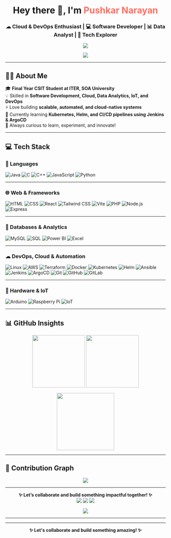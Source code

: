 <!-- HEADER -->
<!--
<h1 align="center">Hey there 👋, I'm <span style="color:#ff6f61;">Pushkar Narayan</span></h1>
<h3 align="center">🚀 Final Year Student | ☁ Cloud & DevOps Enthusiast | 📊 Data Analyst | 💻 Software Developer</h3>

<p align="center">
  <img src="https://readme-typing-svg.herokuapp.com?size=22&center=true&vCenter=true&width=700&lines=Passionate+about+IoT%2C+Cloud%2C+DevOps+%26+Software+Development;Always+Learning+and+Innovating;Turning+Ideas+into+Reality" />
</p>

<p align="center">
   <img src="https://komarev.com/ghpvc/?username=Pnarayan-3&color=blueviolet&style=flat">
</p>

## 👨‍🎓 About Me  

🎓 **Final Year CSIT Student**

💡 Skilled in **Software Development, IoT, Data Analytics, Cloud Services, Network Engineering, and DevOps**  
🔥 Always exploring **new tech stacks & tools** to expand my capabilities  
🌱 Currently learning **Kubernetes, Cloud-Native Architecture, and Scalable System Design**  

---

## 💻 Tech Stack  

**Languages:**  

![Java](https://img.shields.io/badge/Java-ED8B00?style=for-the-badge&logo=java&logoColor=white)
![C](https://img.shields.io/badge/C-00599C?style=for-the-badge&logo=c&logoColor=white)
![C++](https://img.shields.io/badge/C++-00599C?style=for-the-badge&logo=c%2B%2B&logoColor=white)
![JavaScript](https://img.shields.io/badge/JavaScript-F7DF1E?style=for-the-badge&logo=javascript&logoColor=black)  

**Web & Frameworks:**  

![HTML](https://img.shields.io/badge/HTML-E34F26?style=for-the-badge&logo=html5&logoColor=white)
![CSS](https://img.shields.io/badge/CSS-1572B6?style=for-the-badge&logo=css3&logoColor=white)
![React](https://img.shields.io/badge/React-61DAFB?style=for-the-badge&logo=react&logoColor=black)
![Tailwind CSS](https://img.shields.io/badge/Tailwind_CSS-38B2AC?style=for-the-badge&logo=tailwind-css&logoColor=white)
![Vite](https://img.shields.io/badge/Vite-646CFF?style=for-the-badge&logo=vite&logoColor=white)
![PHP](https://img.shields.io/badge/PHP-777BB4?style=for-the-badge&logo=php&logoColor=white)
![jQuery](https://img.shields.io/badge/jQuery-0769AD?style=for-the-badge&logo=jquery&logoColor=white)
![Node.js](https://img.shields.io/badge/Node.js-43853D?style=for-the-badge&logo=node.js&logoColor=white)  

**Databases & Analytics:**  

![SQL](https://img.shields.io/badge/SQL-4479A1?style=for-the-badge&logo=postgresql&logoColor=white)
![Power BI](https://img.shields.io/badge/Power%20BI-F2C811?style=for-the-badge&logo=power-bi&logoColor=black)
![Excel](https://img.shields.io/badge/MS_Excel-217346?style=for-the-badge&logo=microsoft-excel&logoColor=white)  

**🛠 DevOps & Cloud:**  

![Linux](https://img.shields.io/badge/Linux-FCC624?style=for-the-badge&logo=linux&logoColor=black)
![LVM](https://img.shields.io/badge/Linux%20Volume%20Management-000000?style=for-the-badge&logo=linux&logoColor=white)
![AWS](https://img.shields.io/badge/Amazon_AWS-FF9900?style=for-the-badge&logo=amazonaws&logoColor=white)
![Terraform](https://img.shields.io/badge/Terraform-844FBA?style=for-the-badge&logo=terraform&logoColor=white)
![Docker](https://img.shields.io/badge/Docker-2496ED?style=for-the-badge&logo=docker&logoColor=white)
![Ansible](https://img.shields.io/badge/Ansible-EE0000?style=for-the-badge&logo=ansible&logoColor=white)
![Git](https://img.shields.io/badge/Git-F05032?style=for-the-badge&logo=git&logoColor=white)
![GitHub](https://img.shields.io/badge/GitHub-181717?style=for-the-badge&logo=github&logoColor=white)
![GitLab](https://img.shields.io/badge/GitLab-FC6D26?style=for-the-badge&logo=gitlab&logoColor=white)  

**Hardware & IoT:**  

![Arduino](https://img.shields.io/badge/Arduino-00979D?style=for-the-badge&logo=arduino&logoColor=white)
![Raspberry Pi](https://img.shields.io/badge/Raspberry%20Pi-C51A4A?style=for-the-badge&logo=raspberry-pi&logoColor=white)  


---

## 📊 GitHub Insights  

<p align="center">
  <img src="https://github-readme-stats.vercel.app/api?username=Pnarayan-3&show_icons=true&theme=tokyonight&count_private=true&hide_border=true" height="165">
  <img src="https://github-readme-stats.vercel.app/api/top-langs/?username=Pnarayan-3&layout=compact&theme=tokyonight&hide_border=true" height="165">
</p>

<p align="center">
<a href="https://github.com/Pnarayan-3">
  <img height="180em" src="https://github-readme-streak-stats.herokuapp.com/?user=Pnarayan-3"/>
  
</a>
</p>

---

## 🚀 Contribution Graph  
-->
<!-- HEADER -->
<h1 align="center">Hey there 👋, I'm <span style="color:#ff6f61;">Pushkar Narayan</span></h1>
<h3 align="center">☁ Cloud & DevOps Enthusiast | 💻 Software Developer | 📊 Data Analyst | 🔧 Tech Explorer</h3>

<p align="center">
  <img src="https://readme-typing-svg.herokuapp.com?size=22&center=true&vCenter=true&width=700&lines=Passionate+about+IoT%2C+Cloud%2C+DevOps+%26+Software+Development;Always+Learning+and+Innovating;Turning+Ideas+into+Reality" />
</p>

<p align="center">
   <img src="https://komarev.com/ghpvc/?username=Pnarayan-3&color=blueviolet&style=for-the-badge">
</p>

---

## 👨‍🎓 About Me  

🎓 **Final Year CSIT Student at ITER, SOA University**  
💡 Skilled in **Software Development, Cloud, Data Analytics, IoT, and DevOps**  
⚡ Love building **scalable, automated, and cloud-native systems**  
🌱 Currently learning **Kubernetes, Helm, and CI/CD pipelines using Jenkins & ArgoCD**  
🚀 Always curious to learn, experiment, and innovate!  

---

## 💻 Tech Stack  

### 🧠 Languages  
![Java](https://img.shields.io/badge/Java-ED8B00?style=for-the-badge&logo=openjdk&logoColor=white)
![C](https://img.shields.io/badge/C-00599C?style=for-the-badge&logo=c&logoColor=white)
![C++](https://img.shields.io/badge/C++-004482?style=for-the-badge&logo=cplusplus&logoColor=white)
![JavaScript](https://img.shields.io/badge/JavaScript-FFD43B?style=for-the-badge&logo=javascript&logoColor=black)
![Python](https://img.shields.io/badge/Python-3670A0?style=for-the-badge&logo=python&logoColor=ffdd54)

---

### 🌐 Web & Frameworks  
![HTML](https://img.shields.io/badge/HTML5-E96228?style=for-the-badge&logo=html5&logoColor=white)
![CSS](https://img.shields.io/badge/CSS3-1572B6?style=for-the-badge&logo=css3&logoColor=white)
![React](https://img.shields.io/badge/React-00D8FF?style=for-the-badge&logo=react&logoColor=black)
![Tailwind CSS](https://img.shields.io/badge/Tailwind-38BDF8?style=for-the-badge&logo=tailwindcss&logoColor=white)
![Vite](https://img.shields.io/badge/Vite-7B61FF?style=for-the-badge&logo=vite&logoColor=white)
![PHP](https://img.shields.io/badge/PHP-787CB5?style=for-the-badge&logo=php&logoColor=white)
![Node.js](https://img.shields.io/badge/Node.js-68A063?style=for-the-badge&logo=node.js&logoColor=white)
![Express](https://img.shields.io/badge/Express.js-404D59?style=for-the-badge&logo=express&logoColor=white)

---

### 🧩 Databases & Analytics  
![MySQL](https://img.shields.io/badge/MySQL-005C84?style=for-the-badge&logo=mysql&logoColor=white)
![SQL](https://img.shields.io/badge/SQL-316192?style=for-the-badge&logo=postgresql&logoColor=white)
![Power BI](https://img.shields.io/badge/Power%20BI-F2C811?style=for-the-badge&logo=power-bi&logoColor=black)
![Excel](https://img.shields.io/badge/Excel-217346?style=for-the-badge&logo=microsoft-excel&logoColor=white)

---

### ☁ DevOps, Cloud & Automation  
![Linux](https://img.shields.io/badge/Linux-FCC624?style=for-the-badge&logo=linux&logoColor=black)
![AWS](https://img.shields.io/badge/Amazon_AWS-FF9900?style=for-the-badge&logo=amazonaws&logoColor=white)
![Terraform](https://img.shields.io/badge/Terraform-7B42BC?style=for-the-badge&logo=terraform&logoColor=white)
![Docker](https://img.shields.io/badge/Docker-2496ED?style=for-the-badge&logo=docker&logoColor=white)
![Kubernetes](https://img.shields.io/badge/Kubernetes-326CE5?style=for-the-badge&logo=kubernetes&logoColor=white)
![Helm](https://img.shields.io/badge/Helm-0F1689?style=for-the-badge&logo=helm&logoColor=white)
![Ansible](https://img.shields.io/badge/Ansible-EE0000?style=for-the-badge&logo=ansible&logoColor=white)
![Jenkins](https://img.shields.io/badge/Jenkins-D24939?style=for-the-badge&logo=jenkins&logoColor=white)
![ArgoCD](https://img.shields.io/badge/ArgoCD-FB4B4B?style=for-the-badge&logo=argo&logoColor=white)
![Git](https://img.shields.io/badge/Git-F05032?style=for-the-badge&logo=git&logoColor=white)
![GitHub](https://img.shields.io/badge/GitHub-181717?style=for-the-badge&logo=github&logoColor=white)
![GitLab](https://img.shields.io/badge/GitLab-FC6D26?style=for-the-badge&logo=gitlab&logoColor=white)

---

### 🔌 Hardware & IoT  
![Arduino](https://img.shields.io/badge/Arduino-00979D?style=for-the-badge&logo=arduino&logoColor=white)
![Raspberry Pi](https://img.shields.io/badge/Raspberry%20Pi-C51A4A?style=for-the-badge&logo=raspberry-pi&logoColor=white)
![IoT](https://img.shields.io/badge/IoT-00BFFF?style=for-the-badge&logo=cloudsmith&logoColor=white)

---

## 📊 GitHub Insights  

<p align="center">
  <img src="https://github-readme-stats.vercel.app/api?username=Pnarayan-3&show_icons=true&theme=tokyonight&count_private=true&hide_border=true" height="165">
  <img src="https://github-readme-stats.vercel.app/api/top-langs/?username=Pnarayan-3&layout=compact&theme=tokyonight&hide_border=true" height="165">
</p>

<p align="center">
  <img height="180em" src="https://github-readme-streak-stats.herokuapp.com/?user=Pnarayan-3&theme=tokyonight&hide_border=true"/>
</p>

---

## 🚀 Contribution Graph  
<p align="center">
  <img src="https://github-readme-activity-graph.vercel.app/graph?username=Pnarayan-3&theme=react-dark&hide_border=true" />
</p>

---

<p align="center">
  <b>✨ Let’s collaborate and build something impactful together! ✨</b><br>
  <a href="mailto:pushkarnarayan@example.com"><img src="https://img.shields.io/badge/Email_Me-D14836?style=for-the-badge&logo=gmail&logoColor=white"/></a>
  <a href="https://www.linkedin.com/in/pushkarnarayan/"><img src="https://img.shields.io/badge/LinkedIn-0077B5?style=for-the-badge&logo=linkedin&logoColor=white"/></a>
  <a href="https://github.com/Pnarayan-3"><img src="https://img.shields.io/badge/GitHub-100000?style=for-the-badge&logo=github&logoColor=white"/></a>
</p>

<p align="center">
  <img src="https://github-readme-activity-graph.vercel.app/graph?username=Pnarayan-3&theme=react-dark&hide_border=true" />
</p>

---
---
<p align="center">
  <b>✨ Let's collaborate and build something amazing! ✨</b>
</p>
